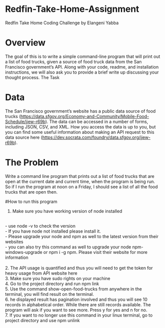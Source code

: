 # Redfin-Take-Home-Assignment

Redfin Take Home Coding Challenge by Elangeni Yabba

# Overview 
The goal of this is to write a simple command-line program that will print out a list of food trucks, given a source of food truck data from the San Francisco government’s API. Along with your code, readme, and installation instructions, we will also ask you to provide a brief write up discussing your thought process. 
The Task 
# Data 
The San Francisco government’s website has a public data source of food trucks (https://data.sfgov.org/Economy-and-Community/Mobile-Food-Schedule/jjew-r69b). The data can be accessed in a number of forms, including JSON, CSV, and XML. How you access the data is up to you, but you can find some useful information about making an API request to this data source here (https://dev.socrata.com/foundry/data.sfgov.org/jjew-r69b). 
# The Problem 
Write a command line program that prints out a list of food trucks that are open at the current date and current time, when the program is being run. So if I run the program at noon on a Friday, I should see a list of all the food trucks that are open then. 

#How to run this program

1. Make sure you have working version of node installed
<br/>
- use node -v to check the version<br/>
- If you have node not installed please install it.<br/>
- Please upgrade your node and npm as well to the latest version from their websites<br/>
- you can also try this command as well to upgrade your node npm-windows-upgrade or npm i -g npm. Please visit their website for more information<br/>
<br/>
2. The API usage is quantified and thus you will need to get the token for heavy usage from API website here
<br/>
3. Make sure you have sudo rights on your machine
<br/>
4. Go to the project directory and run npm link
<br/>
5. Use the command show-open-food-trucks from anywhere in the terminal, you will find result on the terminal.
<br/>
6. he displayed result has pagination involved and thus you will see 10 records in alphabetical order. While there are still records available. The program will ask if you want to see more. Press y for yes and n for no.
<br/>
7. If you want to no longer use this command in your linux terminal, go to project directory and use npm unlink
